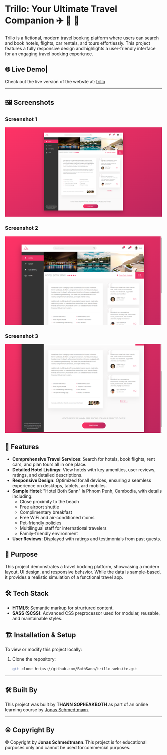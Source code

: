 # Trillo: Your Ultimate Travel Companion ✈️ 🏨 🚗

Trillo is a fictional, modern travel booking platform where users can search and book hotels, flights, car rentals, and tours effortlessly. This project features a fully responsive design and highlights a user-friendly interface for an engaging travel booking experience.

## 🌐 Live Demo|

Check out the live version of the website at: [trillo](https://bothsann.github.io/trillo-website/)

---

## 🖼️ Screenshots

### Screenshot 1
![Screenshot 1](screenshots/screenshot-3.PNG)

### Screenshot 2
![Screenshot 2](screenshots/screenshot-1.PNG)

### Screenshot 3
![Screenshot 3](screenshots/screenshot-2.PNG)

## 🌟 Features

- **Comprehensive Travel Services**: Search for hotels, book flights, rent cars, and plan tours all in one place.
- **Detailed Hotel Listings**: View hotels with key amenities, user reviews, ratings, and detailed descriptions.
- **Responsive Design**: Optimized for all devices, ensuring a seamless experience on desktops, tablets, and mobiles.
- **Sample Hotel**: "Hotel Both Sann" in Phnom Penh, Cambodia, with details including:
  - Close proximity to the beach
  - Free airport shuttle
  - Complimentary breakfast
  - Free WiFi and air-conditioned rooms
  - Pet-friendly policies
  - Multilingual staff for international travelers
  - Family-friendly environment
- **User Reviews**: Displayed with ratings and testimonials from past guests.

## 🎯 Purpose

This project demonstrates a travel booking platform, showcasing a modern layout, UI design, and responsive behavior. While the data is sample-based, it provides a realistic simulation of a functional travel app.

## 🛠️ Tech Stack

- **HTML5**: Semantic markup for structured content.
- **SASS (SCSS)**: Advanced CSS preprocessor used for modular, reusable, and maintainable styles.

## 🏗️ Installation & Setup

To view or modify this project locally:

1. Clone the repository:
   ```bash
   git clone https://github.com/BothSann/trillo-website.git

---

## 🛠️ Built By

This project was built by **THANN SOPHEAKBOTH** as part of an online learning course by [Jonas Schmedtmann](https://codingheroes.io/).

---

## ©️ Copyright By

© Copyright by **Jonas Schmedtmann**. This project is for educational purposes only and cannot be used for commercial purposes.
